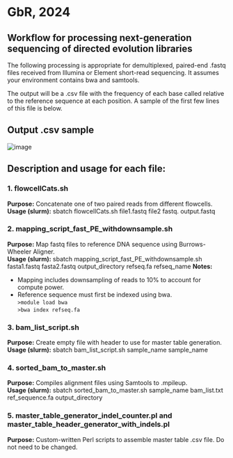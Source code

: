 # GbR, 2024
## Workflow for processing next-generation sequencing of directed evolution libraries
The following processing is appropriate for demultiplexed, paired-end .fastq files received from Illumina or Element short-read sequencing. It assumes your environment contains bwa and samtools. 

The output will be a .csv file with the frequency of each base called relative to the reference sequence at each position. A sample of the first few lines of this file is below. 

## Output .csv sample
![image](https://github.com/julielmcdonald/GbR/assets/56400444/616fecb6-78f0-45ec-ae7d-03f6791218e8)


## Description and usage for each file:

### 1. flowcellCats.sh 
**Purpose:** Concatenate one of two paired reads from different flowcells.  
**Usage (slurm):** sbatch flowcellCats.sh file1.fastq file2 fastq. output.fastq 

### 2. mapping_script_fast_PE_withdownsample.sh
**Purpose:** Map fastq files to reference DNA sequence using Burrows-Wheeler Aligner.  
**Usage (slurm):** sbatch mapping_script_fast_PE_withdownsample.sh fasta1.fastq fasta2.fastq output_directory refseq.fa refseq_name 
**Notes:** 
* Mapping includes downsampling of reads to 10% to account for compute power.  
* Reference sequence must first be indexed using bwa.  
  `>module load bwa`  
  `>bwa index refseq.fa`

### 3. bam_list_script.sh
**Purpose:** Create empty file with header to use for master table generation.  
**Usage (slurm):** sbatch bam_list_script.sh sample_name sample_name

### 4. sorted_bam_to_master.sh
**Purpose:** Compiles alignment files using Samtools to .mpileup.  
**Usage (slurm):** sbatch sorted_bam_to_master.sh sample_name bam_list.txt ref_sequence.fa output_directory

### 5. master_table_generator_indel_counter.pl and master_table_header_generator_with_indels.pl  
**Purpose:** Custom-written Perl scripts to assemble master table .csv file. Do not need to be changed. 




